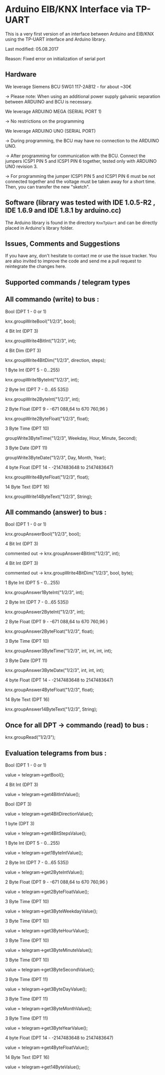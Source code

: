 Arduino EIB/KNX Interface via TP-UART
=====================================


This is a very first version of an interface between Arduino and EIB/KNX using the TP-UART interface and Arduino library.

Last modified: 05.08.2017

Reason: Fixed error on initialization of serial port


Hardware
--------

We leverage Siemens BCU 5WG1 117-2AB12 - for about ~30€

-> Please note: When using an additional power supply galvanic separation between ARDUINO and BCU is necessary.


We leverage ARDUINO MEGA (SERIAL PORT 1)

-> No restrictions on the programming


We leverage ARDUINO UNO (SERIAL PORT)

-> During programming, the BCU may have no connection to the ARDUINO UNO.

-> After programming for communication with the BCU. Connect the jumpers ICSP1 PIN 5 and ICSP1 PIN 6 together, tested only with ARDUINO UNO revision 3.

-> For programming the jumper ICSP1 PIN 5 and ICSP1 PIN 6 must be not connected together and the voltage must be taken away for a short time. Then, you can transfer the new "sketch". 


Software (library was tested with IDE 1.0.5-R2 , IDE 1.6.9  and IDE 1.8.1 by arduino.cc)
---------------------------------------------------------------------------

The Arduino library is found in the directory `KnxTpUart` and can be directly placed in Arduino's library folder. 


Issues, Comments and Suggestions
--------------------------------

If you have any, don't hesitate to contact me or use the issue tracker. You are also invited to improve the code and send me a pull request to reintegrate the changes here.


Supported commands / telegram types
-----------------------------------
All commando (write) to bus :
-----------------------------

Bool (DPT 1 - 0 or 1)

knx.groupWriteBool("1/2/3", bool);



4 Bit Int (DPT 3)

knx.groupWrite4BitInt("1/2/3", int);



4 Bit Dim (DPT 3)

knx.groupWrite4BitDim("1/2/3", direction, steps);



1 Byte Int (DPT 5 - 0...255)

knx.groupWrite1ByteInt("1/2/3", int);



2 Byte Int (DPT 7 - 0…65 535])

knx.groupWrite2ByteInt("1/2/3", int);



2 Byte Float (DPT 9 - -671 088,64 to 670 760,96 )

knx.groupWrite2ByteFloat("1/2/3", float);



3 Byte Time (DPT 10)

groupWrite3ByteTime("1/2/3", Weekday, Hour, Minute, Second);



3 Byte Date (DPT 11)

groupWrite3ByteDate("1/2/3", Day, Month, Year);



4 byte Float (DPT 14 - -2147483648 to 2147483647) 

knx.groupWrite4ByteFloat("1/2/3", float);



14 Byte Text (DPT 16)

knx.groupWrite14ByteText("1/2/3", String);



All commando (answer) to bus :
------------------------------

Bool (DPT 1 - 0 or 1)

knx.groupAnswerBool("1/2/3", bool);



4 Bit Int (DPT 3)

commented out -> knx.groupAnswer4BitInt("1/2/3", int);



4 Bit Int (DPT 3)

commented out -> knx.groupWrite4BitDim("1/2/3", bool, byte);



1 Byte Int (DPT 5 - 0...255)

knx.groupAnswer1ByteInt("1/2/3", int);



2 Byte Int (DPT 7 - 0…65 535])

knx.groupAnswer2ByteInt("1/2/3", int);



2 Byte Float (DPT 9 - -671 088,64 to 670 760,96 )

knx.groupAnswer2ByteFloat("1/2/3", float);



3 Byte Time (DPT 10)

knx.groupAnswer3ByteTime("1/2/3", int, int, int, int);



3 Byte Date (DPT 11)

knx.groupAnswer3ByteDate("1/2/3", int, int, int);



4 byte Float (DPT 14 - -2147483648 to 2147483647)

knx.groupAnswer4ByteFloat("1/2/3", float);



14 Byte Text (DPT 16)

knx.groupAnswer14ByteText("1/2/3", String);


Once for all DPT -> commando (read) to bus :
--------------------------------------------

knx.groupRead("1/2/3");



Evaluation telegrams from bus :
-------------------------------

Bool (DPT 1 - 0 or 1)

value = telegram->getBool();



4 Bit Int (DPT 3)

value = telegram->get4BitIntValue();



Bool (DPT 3)

value = telegram->get4BitDirectionValue();



1 byte (DPT 3)

value = telegram->get4BitStepsValue();



1 Byte Int (DPT 5 - 0...255)

value = telegram->get1ByteIntValue();



2 Byte Int (DPT 7 - 0…65 535])

value = telegram->get2ByteIntValue();



2 Byte Float (DPT 9 - -671 088,64 to 670 760,96 )

value = telegram->get2ByteFloatValue();



3 Byte Time (DPT 10)

value = telegram->get3ByteWeekdayValue();



3 Byte Time (DPT 10)

value = telegram->get3ByteHourValue();



3 Byte Time (DPT 10)

value = telegram->get3ByteMinuteValue();



3 Byte Time (DPT 10)

value = telegram->get3ByteSecondValue();



3 Byte Time (DPT 11)

value = telegram->get3ByteDayValue();


3 Byte Time (DPT 11)

value = telegram->get3ByteMonthValue();



3 Byte Time (DPT 11)

value = telegram->get3ByteYearValue();



4 byte Float (DPT 14 - -2147483648 to 2147483647)

value = telegram->get4ByteFloatValue();



14 Byte Text (DPT 16)

value = telegram->get14ByteValue();